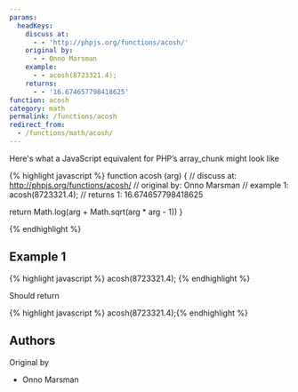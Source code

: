 ```yaml
---
params:
  headKeys:
    discuss at:
      - - 'http://phpjs.org/functions/acosh/'
    original by:
      - - Onno Marsman
    example:
      - - acosh(8723321.4);
    returns:
      - - '16.674657798418625'
function: acosh
category: math
permalink: /functions/acosh
redirect_from:
  - /functions/math/acosh/
---
```


<!-- WARNING! This file is auto generated by `npm run web:inject`, do not edit by hand -->

Here's what a JavaScript equivalent for PHP’s array_chunk might look like

{% highlight javascript %}
function acosh (arg) {
  //  discuss at: http://phpjs.org/functions/acosh/
  // original by: Onno Marsman
  //   example 1: acosh(8723321.4);
  //   returns 1: 16.674657798418625

  return Math.log(arg + Math.sqrt(arg * arg - 1))
}

{% endhighlight %}

## Example 1

{% highlight javascript %}
acosh(8723321.4);
{% endhighlight %}

Should return

{% highlight javascript %}
acosh(8723321.4);{% endhighlight %}


## Authors


Original by

- Onno Marsman

